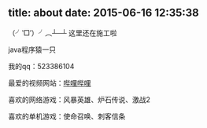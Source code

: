 title: about
date: 2015-06-16 12:35:38
---
（╯‵□′）╯︵┴─┴ 这里还在施工啦

java程序猿一只

我的qq：523386104

最爱的视频网站：[哔哩哔哩](http://www.bilibili.com)

喜欢的网络游戏：风暴英雄、炉石传说、激战2

喜欢的单机游戏：使命召唤、刺客信条
